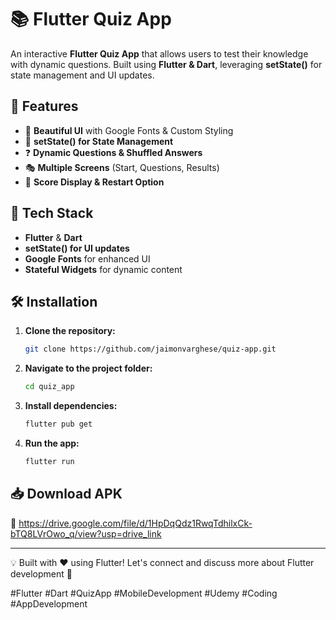 # 📚 Flutter Quiz App

An interactive **Flutter Quiz App** that allows users to test their knowledge with dynamic questions. Built using **Flutter & Dart**, leveraging **setState()** for state management and UI updates.

## 🚀 Features
- 🎨 **Beautiful UI** with Google Fonts & Custom Styling
- 🔄 **setState() for State Management**
- ❓ **Dynamic Questions & Shuffled Answers**
- 🎭 **Multiple Screens** (Start, Questions, Results)
- 🌟 **Score Display & Restart Option**

## 📌 Tech Stack
- **Flutter** & **Dart**
- **setState() for UI updates**
- **Google Fonts** for enhanced UI
- **Stateful Widgets** for dynamic content


## 🛠️ Installation
1. **Clone the repository:**
   ```sh
   git clone https://github.com/jaimonvarghese/quiz-app.git
   ```
2. **Navigate to the project folder:**
   ```sh
   cd quiz_app
   ```
3. **Install dependencies:**
   ```sh
   flutter pub get
   ```
4. **Run the app:**
   ```sh
   flutter run
   ```

## 📥 Download APK
🔗 https://drive.google.com/file/d/1HpDqQdz1RwqTdhilxCk-bTQ8LVrOwo_q/view?usp=drive_link 

---
💡 Built with ❤️ using Flutter! Let's connect and discuss more about Flutter development 🚀

#Flutter #Dart #QuizApp #MobileDevelopment #Udemy #Coding #AppDevelopment

